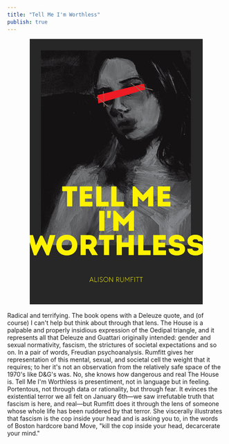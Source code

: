 ```yaml
---
title: "Tell Me I'm Worthless"
publish: true
---
```


<center><img src="/images/worthless.jpg" width="400"></center>

Radical and terrifying. The book opens with a Deleuze quote, and (of
course) I can't help but think about through that lens. The House is a
palpable and properly insidious expression of the Oedipal triangle,
and it represents all that Deleuze and Guattari originally intended:
gender and sexual normativity, fascism, the strictures of societal
expectations and so on. In a pair of words, Freudian
psychoanalysis. Rumfitt gives her representation of this mental,
sexual, and societal cell the weight that it requires; to her it's not
an observation from the relatively safe space of the 1970's like D&G's
was. No, she knows how dangerous and real The House is. Tell Me I'm
Worthless is presentiment, not in language but in feeling. Portentous,
not through data or rationality, but through fear. It evinces the
existential terror we all felt on January 6th—we saw irrefutable truth
that fascism is here, and real—but Rumfitt does it through the lens of
someone whose whole life has been ruddered by that terror. She
viscerally illustrates that fascism is the cop inside your head and is
asking you to, in the words of Boston hardcore band Move, "kill the
cop inside your head, decarcerate your mind."
